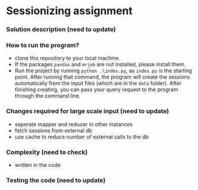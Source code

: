 # Sessionizing assignment

### Solution description (need to update)

### How to run the program?
+ clone this repository to your local machine.
+ If the packages `pandas` and `mrjob` are not installed, please install them.
+ Run the project by running `python .\index.py`, as `index.py` is the starting point.
  After running that command, the program will create the sessions automatically from the input files (which are in the `data` folder).
  After finishing creating, you can pass your query request to the program through the command line.

### Changes required for large scale input (need to update)
+ seperate mapper and reducer in other instances
+ fetch sessions from external db
+ use cache to reduce number of external calls to the db

### Complexity (need to check)
+ written in the code

### Testing the code (need to update)